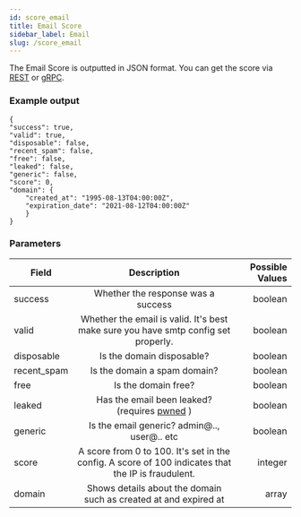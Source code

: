 ```yaml
---
id: score_email
title: Email Score
sidebar_label: Email
slug: /score_email
---
```


The Email Score is outputted in JSON format. 
You can get the score via [REST](rest.md) or [gRPC](grpc.md).

### Example output
    {
    "success": true,
    "valid": true,
    "disposable": false,
    "recent_spam": false,
    "free": false,
    "leaked": false,
    "generic": false,
    "score": 0,
    "domain": {
        "created_at": "1995-08-13T04:00:00Z",
        "expiration_date": "2021-08-12T04:00:00Z"
        }
    }
    
    
 ### Parameters
 
 | Field        |      Description      |   Possible Values |
 | ------------- | :-----------: | -----: |
 | success      | Whether the response was a success | boolean |
 | valid      |   Whether the email is valid. It's best make sure you have smtp config set properly.    |   boolean |
 | disposable |   Is the domain disposable?    |    boolean |
 | recent_spam |   Is the domain a spam domain?    |    boolean |
| free |   Is the domain free?    |    boolean |
 | leaked |   Has the email been leaked? (requires [pwned](external.md) )   |    boolean |
 | generic |   Is the email generic? admin@.., user@.. etc   |    boolean |
 | score |  A score from 0 to 100. It's set in the config. A score of 100 indicates that the IP is fraudulent.   |    integer |
 | domain |   Shows details about the domain such as created at and expired at    |    array |